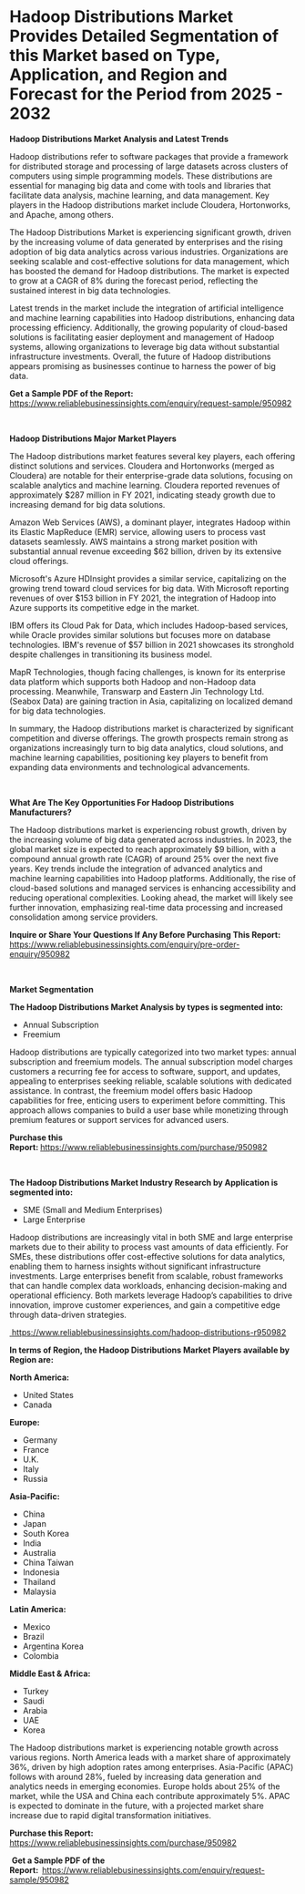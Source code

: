 <p><h1>Hadoop Distributions Market Provides Detailed Segmentation of this Market based on Type, Application, and Region and Forecast for the Period from 2025 - 2032</h1></p><p><strong>Hadoop Distributions Market Analysis and Latest Trends</strong></p>
<p><p>Hadoop distributions refer to software packages that provide a framework for distributed storage and processing of large datasets across clusters of computers using simple programming models. These distributions are essential for managing big data and come with tools and libraries that facilitate data analysis, machine learning, and data management. Key players in the Hadoop distributions market include Cloudera, Hortonworks, and Apache, among others.</p><p>The Hadoop Distributions Market is experiencing significant growth, driven by the increasing volume of data generated by enterprises and the rising adoption of big data analytics across various industries. Organizations are seeking scalable and cost-effective solutions for data management, which has boosted the demand for Hadoop distributions. The market is expected to grow at a CAGR of 8% during the forecast period, reflecting the sustained interest in big data technologies. </p><p>Latest trends in the market include the integration of artificial intelligence and machine learning capabilities into Hadoop distributions, enhancing data processing efficiency. Additionally, the growing popularity of cloud-based solutions is facilitating easier deployment and management of Hadoop systems, allowing organizations to leverage big data without substantial infrastructure investments. Overall, the future of Hadoop distributions appears promising as businesses continue to harness the power of big data.</p></p>
<p><strong>Get a Sample PDF of the Report:&nbsp;</strong> <a href="https://www.reliablebusinessinsights.com/enquiry/request-sample/950982?utm_campaign=3509&utm_medium=2&utm_source=Github&utm_content=ia&utm_term=18042025&utm_id=hadoop-distributions">https://www.reliablebusinessinsights.com/enquiry/request-sample/950982</a></p>
<p>&nbsp;</p>
<p><strong>Hadoop Distributions Major Market Players</strong></p>
<p><p>The Hadoop distributions market features several key players, each offering distinct solutions and services. Cloudera and Hortonworks (merged as Cloudera) are notable for their enterprise-grade data solutions, focusing on scalable analytics and machine learning. Cloudera reported revenues of approximately $287 million in FY 2021, indicating steady growth due to increasing demand for big data solutions.</p><p>Amazon Web Services (AWS), a dominant player, integrates Hadoop within its Elastic MapReduce (EMR) service, allowing users to process vast datasets seamlessly. AWS maintains a strong market position with substantial annual revenue exceeding $62 billion, driven by its extensive cloud offerings.</p><p>Microsoft's Azure HDInsight provides a similar service, capitalizing on the growing trend toward cloud services for big data. With Microsoft reporting revenues of over $153 billion in FY 2021, the integration of Hadoop into Azure supports its competitive edge in the market.</p><p>IBM offers its Cloud Pak for Data, which includes Hadoop-based services, while Oracle provides similar solutions but focuses more on database technologies. IBM's revenue of $57 billion in 2021 showcases its stronghold despite challenges in transitioning its business model.</p><p>MapR Technologies, though facing challenges, is known for its enterprise data platform which supports both Hadoop and non-Hadoop data processing. Meanwhile, Transwarp and Eastern Jin Technology Ltd. (Seabox Data) are gaining traction in Asia, capitalizing on localized demand for big data technologies.</p><p>In summary, the Hadoop distributions market is characterized by significant competition and diverse offerings. The growth prospects remain strong as organizations increasingly turn to big data analytics, cloud solutions, and machine learning capabilities, positioning key players to benefit from expanding data environments and technological advancements.</p></p>
<p>&nbsp;</p>
<p><strong>What Are The Key Opportunities For Hadoop Distributions Manufacturers?</strong></p>
<p><p>The Hadoop distributions market is experiencing robust growth, driven by the increasing volume of big data generated across industries. In 2023, the global market size is expected to reach approximately $9 billion, with a compound annual growth rate (CAGR) of around 25% over the next five years. Key trends include the integration of advanced analytics and machine learning capabilities into Hadoop platforms. Additionally, the rise of cloud-based solutions and managed services is enhancing accessibility and reducing operational complexities. Looking ahead, the market will likely see further innovation, emphasizing real-time data processing and increased consolidation among service providers.</p></p>
<p><strong>Inquire or Share Your Questions If Any Before Purchasing This Report:</strong> <a href="https://www.reliablebusinessinsights.com/enquiry/pre-order-enquiry/950982?utm_campaign=3509&utm_medium=2&utm_source=Github&utm_content=ia&utm_term=18042025&utm_id=hadoop-distributions">https://www.reliablebusinessinsights.com/enquiry/pre-order-enquiry/950982</a></p>
<p>&nbsp;</p>
<p><strong>Market Segmentation</strong></p>
<p><strong>The Hadoop Distributions Market Analysis by types is segmented into:</strong></p>
<p><ul><li>Annual Subscription</li><li>Freemium</li></ul></p>
<p><p>Hadoop distributions are typically categorized into two market types: annual subscription and freemium models. The annual subscription model charges customers a recurring fee for access to software, support, and updates, appealing to enterprises seeking reliable, scalable solutions with dedicated assistance. In contrast, the freemium model offers basic Hadoop capabilities for free, enticing users to experiment before committing. This approach allows companies to build a user base while monetizing through premium features or support services for advanced users.</p></p>
<p><strong>Purchase this Report:&nbsp;</strong><a href="https://www.reliablebusinessinsights.com/purchase/950982?utm_campaign=3509&utm_medium=2&utm_source=Github&utm_content=ia&utm_term=18042025&utm_id=hadoop-distributions">https://www.reliablebusinessinsights.com/purchase/950982</a></p>
<p>&nbsp;</p>
<p><strong>The Hadoop Distributions Market Industry Research by Application is segmented into:</strong></p>
<p><ul><li>SME (Small and Medium Enterprises)</li><li>Large Enterprise</li></ul></p>
<p><p>Hadoop distributions are increasingly vital in both SME and large enterprise markets due to their ability to process vast amounts of data efficiently. For SMEs, these distributions offer cost-effective solutions for data analytics, enabling them to harness insights without significant infrastructure investments. Large enterprises benefit from scalable, robust frameworks that can handle complex data workloads, enhancing decision-making and operational efficiency. Both markets leverage Hadoop’s capabilities to drive innovation, improve customer experiences, and gain a competitive edge through data-driven strategies.</p></p>
<p><a href="https://www.reliablebusinessinsights.com/hadoop-distributions-r950982?utm_campaign=3509&utm_medium=2&utm_source=Github&utm_content=ia&utm_term=18042025&utm_id=hadoop-distributions">&nbsp;https://www.reliablebusinessinsights.com/hadoop-distributions-r950982</a></p>
<p><strong>In terms of Region, the Hadoop Distributions Market Players available by Region are:</strong></p>
<p>
    <p> <strong> North America: </strong>
        <ul>
            <li>United States</li>
            <li>Canada</li>
        </ul>
        </p> 
    <p> <strong> Europe: </strong>
        <ul>
            <li>Germany</li>
            <li>France</li>
            <li>U.K.</li>
            <li>Italy</li>
            <li>Russia</li>
        </ul>
        </p> 
    <p> <strong> Asia-Pacific: </strong>
        <ul>
            <li>China</li>
            <li>Japan</li>
            <li>South Korea</li>
            <li>India</li>
            <li>Australia</li>
            <li>China Taiwan</li>
            <li>Indonesia</li>
            <li>Thailand</li>
            <li>Malaysia</li>
        </ul>
        </p> 
    <p> <strong> Latin America: </strong>
        <ul>
            <li>Mexico</li>
            <li>Brazil</li>
            <li>Argentina Korea</li>
            <li>Colombia</li>
        </ul>
        </p> 
    <p> <strong> Middle East & Africa: </strong>
        <ul>
            <li>Turkey</li>
            <li>Saudi</li>
            <li>Arabia</li>
            <li>UAE</li>
            <li>Korea</li>
        </ul>
    </p>
    </p>
<p><p>The Hadoop distributions market is experiencing notable growth across various regions. North America leads with a market share of approximately 36%, driven by high adoption rates among enterprises. Asia-Pacific (APAC) follows with around 28%, fueled by increasing data generation and analytics needs in emerging economies. Europe holds about 25% of the market, while the USA and China each contribute approximately 5%. APAC is expected to dominate in the future, with a projected market share increase due to rapid digital transformation initiatives.</p></p>
<p><strong>Purchase this Report: </strong><a href="https://www.reliablebusinessinsights.com/purchase/950982?utm_campaign=3509&utm_medium=2&utm_source=Github&utm_content=ia&utm_term=18042025&utm_id=hadoop-distributions">https://www.reliablebusinessinsights.com/purchase/950982</a></p>
<p>&nbsp;<strong>Get a Sample PDF of the Report:&nbsp;&nbsp;</strong><a href="https://www.reliablebusinessinsights.com/enquiry/request-sample/950982?utm_campaign=3509&utm_medium=2&utm_source=Github&utm_content=ia&utm_term=18042025&utm_id=hadoop-distributions">https://www.reliablebusinessinsights.com/enquiry/request-sample/950982</a></p>
<p><strong></strong></p>
<p><p></p><p></p><p></p></p>
